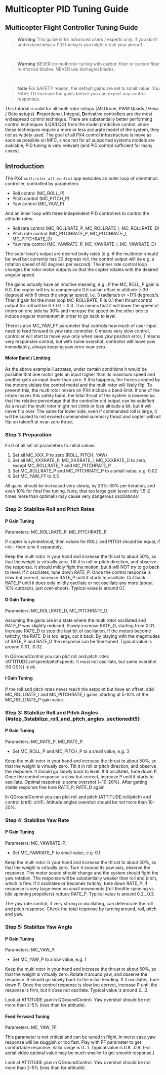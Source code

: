 # Multicopter PID Tuning Guide

## Multicopter Flight Controller Tuning Guide

> **Warning** This guide is for advanced users / experts only. If you don’t understand
  what a PID tuning is you might crash your aircraft.

&nbsp;
> **Warning** NEVER do multirotor tuning with carbon fiber or
carbon fiber reinforced blades. NEVER use damaged blades.

&nbsp;
> **Note** For SAFETY reason, the default gains are set to
small value. You HAVE TO increase the gains before you can expect any
control responses. 

This tutorial is valid for all multi rotor setups (AR.Drone, PWM Quads /
Hexa / Octo setups). **P**roportional, **I**ntegral, **D**erivative
controllers are the most widespread control technique. There are
substantially better performing control techniques (LQR/LQG) from the
model predictive control, since these techniques require a more or less
accurate model of the system, they not as widely used. The goal of all
PX4 control infrastructure is move as soon as possible on MPC, since not
for all supported systems models are available, PID tuning is very
relevant (and PID control sufficient for many cases).

## Introduction 

The PX4 `multirotor_att_control` app executes an outer loop of
orientation controller, controlled by parameters:

- Roll control (MC_ROLL_P)
- Pitch control (MC_PITCH_P)
- Yaw control (MC_YAW_P)

And an inner loop with three independent PID controllers to control the
attitude rates:

- Roll rate control (MC_ROLLRATE_P, MC_ROLLRATE_I, MC_ROLLRATE_D)
- Pitch rate control (MC_PITCHRATE_P, MC_PITCHRATE_I, MC_PITCHRATE_D)
- Yaw rate control (MC_YAWRATE_P, MC_YAWRATE_I, MC_YAWRATE_D)

The outer loop's output are desired body rates (e.g. if the multirotor
should be level but currently has 30 degrees roll, the control output
will be e.g. a rotation speed of 60 degrees per second). The inner rate
control loop changes the rotor motor outputs so that the copter rotates
with the desired angular speed.

The gains actually have an intuitive meaning, e.g.: if the MC_ROLL_P
gain is 6.0, the copter will try to compensate 0.5 radian offset in
attitude (\~30 degrees) with 6 times the angular speed, i.e. 3 radians/s
or \~170 degrees/s. Then if gain for the inner loop MC_ROLLRATE_P is
0.1 then thrust control output for roll will be 3 \* 0.1 = 0.3. This
means that it will lower the speed of rotors on one side by 30% and
increase the speed on the other one to induce angular momentum in order
to go back to level.

There is also MC_YAW_FF parameter that controls how much of user input
need to feed forward to yaw rate controller. 0 means very slow control,
controller will start to move yaw only when sees yaw position error, 1
means very responsive control, but with some overshot, controller will
move yaw immediately, always keeping yaw error near zero.


#### Motor Band / Limiting

As the above example illustrates, under certain conditions it would be
possible that one motor gets an input higher than its maximum speed and
another gets an input lower than zero. If this happens, the forces
created by the motors violate the control model and the multi rotor will
likely flip. To prevent this, the multi rotor mixers on PX4 include a
band-limit. If one of the rotors leaves this safety band, the total
thrust of the system is lowered so that the relative percentage that the
controller did output can be satisfied. As a result the multi rotor
might not climb or lose altitude a bit, but it will never flip over. The
same for lower side, even if commanded roll is large, it will be scaled
to not exceed commanded summary thrust and copter will not flip on
takeoff at near-zero thrust.

### Step 1: Preparation

First of all set all parameters to initial values:

1. Set all MC_XXX_P to zero (ROLL, PITCH, YAW)
2. Set all MC_XXXRATE_P, MC_XXXRATE_I, MC_XXXRATE_D to zero,
   except MC_ROLLRATE_P and MC_PITCHRATE_P
3. Set MC_ROLLRATE_P and MC_PITCHRATE_P to a small value, e.g. 0.02
4. Set MC_YAW_FF to 0.5

All gains should be increased very slowly, by 20%-30% per iteration, and
even 10% for final fine tuning. Note, that too large gain (even only
1.5-2 times more than optimal!) may cause very dangerous oscillations!


### Step 2: Stabilize Roll and Pitch Rates

#### P Gain Tuning

Parameters: MC_ROLLRATE_P, MC_PITCHRATE_P.

If copter is symmetrical, then values for ROLL and PITCH should be
equal, if not - then tune it separately.

Keep the multi rotor in your hand and increase the thrust to about 50%,
so that the weight is virtually zero. Tilt it in roll or pitch
direction, and observe the response. It should mildly fight the motion,
but it will NOT try to go back to level. If it oscillates, tune down
RATE_P. Once the control response is slow but correct, increase RATE_P
until it starts to oscillate. Cut back RATE_P until it does only mildly
oscillate or not oscillate any more (about 10% cutback), just
over-shoots. Typical value is around 0.1.

#### D Gain Tuning

Parameters: MC_ROLLRATE_D, MC_PITCHRATE_D.

Assuming the gains are in a state where the multi rotor oscillated and
RATE\_P was slightly reduced. Slowly increase RATE\_D, starting from
0.01. Increase RATE\_D to stop the last bit of oscillation. If the
motors become twitchy, the RATE\_D is too large, cut it back. By playing
with the magnitudes of RATE\_P and RATE\_D the response can be
fine-tuned. Typical value is around 0.01…0.02.

In QGroundControl you can plot roll and pitch rates
(ATTITUDE.rollspeed/pitchspeed). It must not oscillate, but some
overshot (10-20%) is ok.


#### I Gain Tuning

If the roll and pitch rates never reach the setpoint but have an offset,
add MC_ROLLRATE_I and MC_PITCHRATE_I gains, starting at 5-10% of the
MC_ROLLRATE_P gain value.

### Step 3: Stabilize Roll and Pitch Angles {#step_3stabilize_roll_and_pitch_angles .sectionedit5}

#### P Gain Tuning

Parameters: MC_RATE_P, MC_RATE_P.

- Set MC_ROLL_P and MC_PITCH_P to a small value, e.g. 3

Keep the multi rotor in your hand and increase the thrust to about 50%,
so that the weight is virtually zero. Tilt it in roll or pitch
direction, and observe the response. It should go slowly back to level.
If it oscillates, tune down P. Once the control response is slow but
correct, increase P until it starts to oscillate. Optimal response is
some overshot (\~10-20%). After getting stable response fine tune
RATE_P, RATE_D again.

In QGroundControl you can plot roll and pitch (ATTITUDE.roll/pitch) and
control (ctrl0, ctrl1). Attitude angles overshot should be not more than
10-20%.


### Step 4: Stabilize Yaw Rate

#### P Gain Tuning

Parameters: MC_YAWRATE_P.

- Set MC_YAWRATE_P to small value, e.g. 0.1

Keep the multi rotor in your hand and increase the thrust to about 50%,
so that the weight is virtually zero. Turn it around its yaw axis,
observe the response. The motor sound should change and the system
should fight the yaw rotation. The response will be substantially weaker
than roll and pitch, which is fine. If it oscillates or becomes twitchy,
tune down RATE_P. If response is very large even on small movements
(full throttle spinning vs idle spinning propellers) reduce RATE_P.
Typical value is around 0.2…0.3.

The yaw rate control, if very strong or oscillating, can deteriorate the
roll and pitch response. Check the total response by turning around,
roll, pitch and yaw.


### Step 5: Stabilize Yaw Angle


#### P Gain Tuning

Parameters: MC_YAW_P.

- Set MC_YAW_P to a low value, e.g. 1

Keep the multi rotor in your hand and increase the thrust to about 50%,
so that the weight is virtually zero. Rotate it around yaw, and observe
the response. It should go slowly back to the initial heading. If it
oscillates, tune down P. Once the control response is slow but correct,
increase P until the response is firm, but it does not oscillate.
Typical value is around 2…3.

Look at ATTITUDE.yaw in QGroundControl. Yaw overshot should be not more
than 2-5% (less than for attitude).


#### Feed Forward Tuning

Parameters: MC_YAW_FF.

This parameter is not critical and can be tuned in flight, in worst case
yaw response will be sluggish or too fast. Play with FF parameter to get
comfortable response. Valid range is 0…1. Typical value is 0.8…0.9. (For
aerial video optimal value may be much smaller to get smooth response.)

Look at ATTITUDE.yaw in QGroundControl. Yaw overshot should be not more
than 2-5% (less than for attitude).
